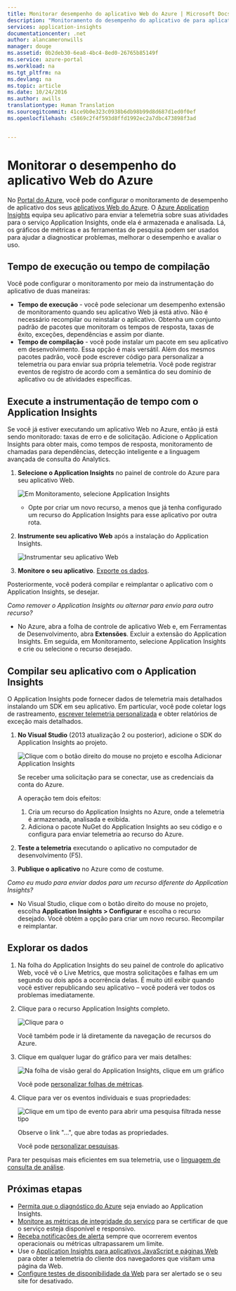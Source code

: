 ```yaml
---
title: Monitorar desempenho do aplicativo Web do Azure | Microsoft Docs
description: "Monitoramento do desempenho do aplicativo de para aplicativos Web do Azure. Tempo de resposta e de carga, informações de dependência e alertas definidos sobre o desempenho do gráfico."
services: application-insights
documentationcenter: .net
author: alancameronwills
manager: douge
ms.assetid: 0b2deb30-6ea8-4bc4-8ed0-26765b85149f
ms.service: azure-portal
ms.workload: na
ms.tgt_pltfrm: na
ms.devlang: na
ms.topic: article
ms.date: 10/24/2016
ms.author: awills
translationtype: Human Translation
ms.sourcegitcommit: 41ce9b0e323c0938b6db98b99d8d687d1ed0f0ef
ms.openlocfilehash: c5869c2f4f593d8ffd1992ec2a7dbc473898f3ad


---
```

# <a name="monitor-azure-web-app-performance"></a>Monitorar o desempenho do aplicativo Web do Azure
No [Portal do Azure](https://portal.azure.com), você pode configurar o monitoramento de desempenho de aplicativo dos seus [aplicativos Web do Azure](../app-service-web/app-service-web-overview.md). O [Azure Application Insights](app-insights-overview.md) equipa seu aplicativo para enviar a telemetria sobre suas atividades para o serviço Application Insights, onde ela é armazenada e analisada. Lá, os gráficos de métricas e as ferramentas de pesquisa podem ser usados para ajudar a diagnosticar problemas, melhorar o desempenho e avaliar o uso.

## <a name="run-time-or-build-time"></a>Tempo de execução ou tempo de compilação
Você pode configurar o monitoramento por meio da instrumentação do aplicativo de duas maneiras:

* **Tempo de execução** - você pode selecionar um desempenho extensão de monitoramento quando seu aplicativo Web já está ativo. Não é necessário recompilar ou reinstalar o aplicativo. Obtenha um conjunto padrão de pacotes que monitoram os tempos de resposta, taxas de êxito, exceções, dependências e assim por diante. 
* **Tempo de compilação** - você pode instalar um pacote em seu aplicativo em desenvolvimento. Essa opção é mais versátil. Além dos mesmos pacotes padrão, você pode escrever código para personalizar a telemetria ou para enviar sua própria telemetria. Você pode registrar eventos de registro de acordo com a semântica do seu domínio de aplicativo ou de atividades específicas. 

## <a name="run-time-instrumentation-with-application-insights"></a>Execute a instrumentação de tempo com o Application Insights
Se você já estiver executando um aplicativo Web no Azure, então já está sendo monitorado: taxas de erro e de solicitação. Adicione o Application Insights para obter mais, como tempos de resposta, monitoramento de chamadas para dependências, detecção inteligente e a linguagem avançada de consulta do Analytics. 

1. **Selecione o Application Insights** no painel de controle do Azure para seu aplicativo Web.
   
    ![Em Monitoramento, selecione Application Insights](./media/app-insights-azure-web-apps/05-extend.png)
   
   * Opte por criar um novo recurso, a menos que já tenha configurado um recurso do Application Insights para esse aplicativo por outra rota.
2. **Instrumente seu aplicativo Web** após a instalação do Application Insights. 
   
    ![Instrumentar seu aplicativo Web](./media/app-insights-azure-web-apps/restart-web-app-for-insights.png)
3. **Monitore o seu aplicativo**.  [Exporte os dados](#explore-the-data).

Posteriormente, você poderá compilar e reimplantar o aplicativo com o Application Insights, se desejar.

*Como remover o Application Insights ou alternar para envio para outro recurso?*

* No Azure, abra a folha de controle de aplicativo Web e, em Ferramentas de Desenvolvimento, abra **Extensões**. Excluir a extensão do Application Insights. Em seguida, em Monitoramento, selecione Application Insights e crie ou selecione o recurso desejado.

## <a name="build-the-app-with-application-insights"></a>Compilar seu aplicativo com o Application Insights
O Application Insights pode fornecer dados de telemetria mais detalhados instalando um SDK em seu aplicativo. Em particular, você pode coletar logs de rastreamento, [escrever telemetria personalizada](app-insights-api-custom-events-metrics.md) e obter relatórios de exceção mais detalhados.

1. **No Visual Studio** (2013 atualização 2 ou posterior), adicione o SDK do Application Insights ao projeto.
   
    ![Clique com o botão direito do mouse no projeto e escolha Adicionar Application Insights](./media/app-insights-azure-web-apps/03-add.png)
   
    Se receber uma solicitação para se conectar, use as credenciais da conta do Azure.
   
    A operação tem dois efeitos:
   
   1. Cria um recurso do Application Insights no Azure, onde a telemetria é armazenada, analisada e exibida.
   2. Adiciona o pacote NuGet do Application Insights ao seu código e o configura para enviar telemetria ao recurso do Azure.
2. **Teste a telemetria** executando o aplicativo no computador de desenvolvimento (F5).
3. **Publique o aplicativo** no Azure como de costume. 

*Como eu mudo para enviar dados para um recurso diferente do Application Insights?*

* No Visual Studio, clique com o botão direito do mouse no projeto, escolha **Application Insights > Configurar** e escolha o recurso desejado. Você obtém a opção para criar um novo recurso. Recompilar e reimplantar.

## <a name="explore-the-data"></a>Explorar os dados
1. Na folha do Application Insights do seu painel de controle do aplicativo Web, você vê o Live Metrics, que mostra solicitações e falhas em um segundo ou dois após a ocorrência delas. É muito útil exibir quando você estiver republicando seu aplicativo – você poderá ver todos os problemas imediatamente.
2. Clique para o recurso Application Insights completo.

    ![Clique para o](./media/app-insights-azure-web-apps/view-in-application-insights.png)

    Você também pode ir lá diretamente da navegação de recursos do Azure.

1. Clique em qualquer lugar do gráfico para ver mais detalhes:
   
    ![Na folha de visão geral do Application Insights, clique em um gráfico](./media/app-insights-azure-web-apps/07-dependency.png)
   
    Você pode [personalizar folhas de métricas](app-insights-metrics-explorer.md).
2. Clique para ver os eventos individuais e suas propriedades:
   
    ![Clique em um tipo de evento para abrir uma pesquisa filtrada nesse tipo](./media/app-insights-azure-web-apps/08-requests.png)
   
    Observe o link "…", que abre todas as propriedades.
   
    Você pode [personalizar pesquisas](app-insights-diagnostic-search.md).

Para ter pesquisas mais eficientes em sua telemetria, use o [linguagem de consulta de análise](app-insights-analytics-tour.md).

## <a name="next-steps"></a>Próximas etapas
* [Permita que o diagnóstico do Azure](app-insights-azure-diagnostics.md) seja enviado ao Application Insights.
* [Monitore as métricas de integridade do serviço](../monitoring-and-diagnostics/insights-how-to-customize-monitoring.md) para se certificar de que o serviço esteja disponível e responsivo.
* [Receba notificações de alerta](../monitoring-and-diagnostics/insights-receive-alert-notifications.md) sempre que ocorrerem eventos operacionais ou métricas ultrapassarem um limite.
* Use o [Application Insights para aplicativos JavaScript e páginas Web](app-insights-web-track-usage.md) para obter a telemetria do cliente dos navegadores que visitam uma página da Web.
* [Configure testes de disponibilidade da Web](app-insights-monitor-web-app-availability.md) para ser alertado se o seu site for desativado.




<!--HONumber=Nov16_HO3-->


